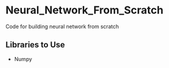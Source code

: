 # Neural_Network_From_Scratch

Code for building neural network from scratch

## Libraries to Use

- Numpy

<!-- TODO: add HOW TO USE section -->